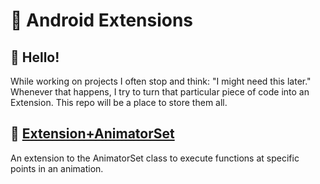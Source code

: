 # 🦆 Android Extensions

## 👋 Hello!

While working on projects I often stop and think: "I might need this later." Whenever that happens, I try to turn that particular piece of code into an Extension. This repo will be a place to store them all.

## 🚀 [Extension+AnimatorSet](https://github.com/JillevdW/Android-Extensions/blob/master/Extension+AnimatorSet/README.md)
An extension to the AnimatorSet class to execute functions at specific points in an animation.
